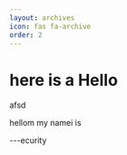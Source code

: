 ```yaml
---
layout: archives
icon: fas fa-archive
order: 2
---
```


# here is a Hello

afsd

<p>hellom my namei is </p>

---ecurity


